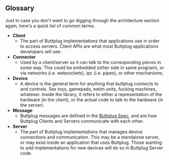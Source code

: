 ## Glossary

Just in case you don't want to go digging through the architecture section again, here's a quick list of common terms.

* **Client**
    * The part of Buttplug implementations that applications use in order to access servers. Client APIs are what most Buttplug applications developers will see.
* **Connector**
    * Used by a client/server so it can talk to the corresponding pieces in some way. This could be embedded (other side in same program), or via networks (i.e. websockets), ipc (i.e. pipes), or other mechanisms.
* **Device**
    * A device is the general term for anything that buttplug connects to and controls. Sex toys, gamepads, estim units, fucking machines, whatever. Inside the library, it refers to either a representation of the hardware (in the client), or the actual code to talk to the hardware (in the server).
* **Message**
    * Buttplug messages are defined in the [Buttplug Spec](https://buttplug-spec.docs.buttplug.io), and are how Buttplug Clients and Servers communicate with each other.
* **Server** 
    * The part of Buttplug implementations that manages device connections and communication. This may be a standalone server, or may exist inside an application that uses Buttplug. Those wanting to add implementations for new devices will do so in Buttplug Server code.
